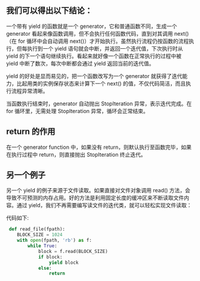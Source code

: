 ## 我们可以得出以下结论：
一个带有 yield 的函数就是一个 generator，它和普通函数不同，生成一个 generator 看起来像函数调用，但不会执行任何函数代码，直到对其调用 next()（在 for 循环中会自动调用 next()）才开始执行。虽然执行流程仍按函数的流程执行，但每执行到一个 yield 语句就会中断，并返回一个迭代值，下次执行时从 yield 的下一个语句继续执行。看起来就好像一个函数在正常执行的过程中被 yield 中断了数次，每次中断都会通过 yield 返回当前的迭代值。   

yield 的好处是显而易见的，把一个函数改写为一个 generator 就获得了迭代能力，比起用类的实例保存状态来计算下一个 next() 的值，不仅代码简洁，而且执行流程异常清晰。   

当函数执行结束时，generator 自动抛出 StopIteration 异常，表示迭代完成。在 for 循环里，无需处理 StopIteration 异常，循环会正常结束。


##  return 的作用
在一个 generator function 中，如果没有 return，则默认执行至函数完毕，如果在执行过程中 return，则直接抛出 StopIteration 终止迭代。


## 另一个例子
另一个 yield 的例子来源于文件读取。如果直接对文件对象调用 read() 方法，会导致不可预测的内存占用。好的方法是利用固定长度的缓冲区来不断读取文件内容。通过 yield，我们不再需要编写读文件的迭代类，就可以轻松实现文件读取：   
 
代码如下:


```python
 def read_file(fpath): 
    BLOCK_SIZE = 1024 
    with open(fpath, 'rb') as f: 
        while True: 
            block = f.read(BLOCK_SIZE) 
            if block: 
                yield block 
            else: 
                return
```


